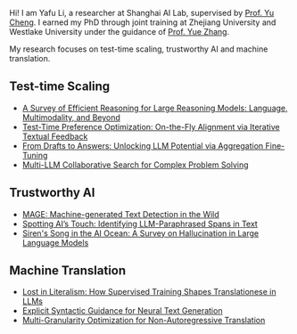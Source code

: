 Hi! I am Yafu Li, a researcher at Shanghai AI Lab, supervised by [Prof. Yu Cheng](https://ych133.github.io/). I earned my PhD through joint training at Zhejiang University and Westlake University under the guidance of [Prof. Yue Zhang](https://frcchang.github.io/). 

 My research focuses on test-time scaling, trustworthy AI and machine translation.

 ## Test-time Scaling

- [A Survey of Efficient Reasoning for Large Reasoning Models: Language, Multimodality, and Beyond](https://arxiv.org/abs/2503.21614)
- [Test-Time Preference Optimization: On-the-Fly Alignment via Iterative Textual Feedback](https://arxiv.org/abs/2501.12895)
- [From Drafts to Answers: Unlocking LLM Potential via Aggregation Fine-Tuning](https://arxiv.org/abs/2501.11877)
- [Multi-LLM Collaborative Search for Complex Problem Solving](https://arxiv.org/abs/2502.18873)

## Trustworthy AI

- [MAGE: Machine-generated Text Detection in the Wild](https://aclanthology.org/2024.acl-long.3/#)
- [Spotting AI’s Touch: Identifying LLM-Paraphrased Spans in Text](https://aclanthology.org/2024.findings-acl.423/)
- [Siren's Song in the AI Ocean: A Survey on Hallucination in Large Language Models](https://arxiv.org/abs/2309.01219)

## Machine Translation

- [Lost in Literalism: How Supervised Training Shapes Translationese in LLMs](https://arxiv.org/abs/2503.04369)
- [Explicit Syntactic Guidance for Neural Text Generation](https://aclanthology.org/2023.acl-long.788/)
- [Multi-Granularity Optimization for Non-Autoregressive Translation](https://aclanthology.org/2022.emnlp-main.339/)
